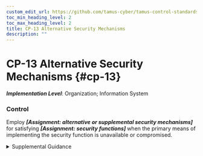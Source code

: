 ```yaml
---
custom_edit_url: https://github.com/tamus-cyber/tamus-control-standards/tree/main/content/tamus.edu/TAMUS_profile.xml
toc_min_heading_level: 2
toc_max_heading_level: 2
title: CP-13 Alternative Security Mechanisms
description: ""
---
```


# CP-13 Alternative Security Mechanisms {#cp-13}

_**Implementation Level**_: Organization; Information System

### Control

Employ <strong title="cp-13_odp.01"> <em>[Assignment: alternative or supplemental security mechanisms]</em> </strong> for satisfying <strong title="cp-13_odp.02"> <em>[Assignment: security functions]</em> </strong> when the primary means of implementing the security function is unavailable or compromised.


<details><summary>Supplemental Guidance</summary>Use of alternative security mechanisms supports system resiliency, contingency planning, and continuity of operations. To ensure mission and business continuity, organizations can implement alternative or supplemental security mechanisms. The mechanisms may be less effective than the primary mechanisms. However, having the capability to readily employ alternative or supplemental mechanisms enhances mission and business continuity that might otherwise be adversely impacted if operations had to be curtailed until the primary means of implementing the functions was restored. Given the cost and level of effort required to provide such alternative capabilities, the alternative or supplemental mechanisms are only applied to critical security capabilities provided by systems, system components, or system services. For example, an organization may issue one-time pads to senior executives, officials, and system administrators if multi-factor tokens—the standard means for achieving secure authentication— are compromised.</details>

